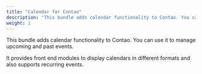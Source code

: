 ```yaml
---
title: "Calendar for Contao"
description: "This bundle adds calendar functionality to Contao. You can use it to manage upcoming and past events."
weight: 1
---
```


This bundle adds calendar functionality to Contao. You can use it to manage upcoming and past events.

It provides front end modules to display calendars in different formats and also supports recurring events.